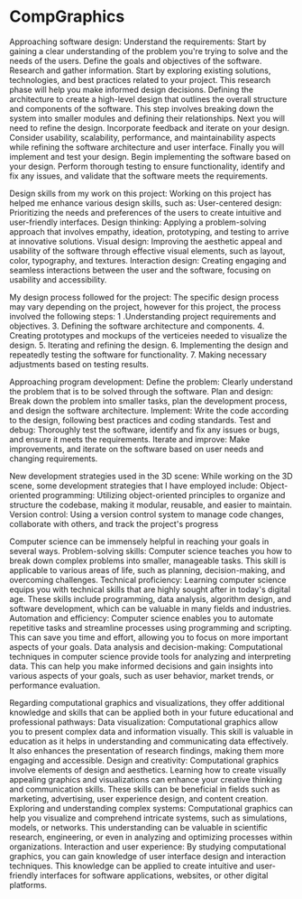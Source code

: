 # CompGraphics
Approaching software design:
Understand the requirements: 
Start by gaining a clear understanding of the problem you're trying to solve and the needs of the users. Define the goals and objectives of the software. Research and gather information. Start by exploring existing solutions, technologies, and best practices related to your project. This research phase will help you make informed design decisions. Defining the architecture to create a high-level design that outlines the overall structure and components of the software. This step involves breaking down the system into smaller modules and defining their relationships. Next you will need to refine the design. Incorporate feedback and iterate on your design. Consider usability, scalability, performance, and maintainability aspects while refining the software architecture and user interface. Finally you will implement and test your design. Begin implementing the software based on your design. Perform thorough testing to ensure functionality, identify and fix any issues, and validate that the software meets the requirements.

Design skills from my work on this project:
Working on this project has helped me enhance various design skills, such as: User-centered design: Prioritizing the needs and preferences of the users to create intuitive and user-friendly interfaces. Design thinking: Applying a problem-solving approach that involves empathy, ideation, prototyping, and testing to arrive at innovative solutions. Visual design: Improving the aesthetic appeal and usability of the software through effective visual elements, such as layout, color, typography, and textures. Interaction design: Creating engaging and seamless interactions between the user and the software, focusing on usability and accessibility.

My design process followed for the project:
The specific design process may vary depending on the project, however for this project, the process involved the following steps:
1 .Understanding project requirements and objectives.
3. Defining the software architecture and components.
4. Creating prototypes and mockups of the verticeies needed to visualize the design.
5. Iterating and refining the design.
6. Implementing the design and repeatedly testing the software for functionality.
7. Making necessary adjustments based on testing results.

Approaching program development:
Define the problem: Clearly understand the problem that is to be solved through the software. Plan and design: Break down the problem into smaller tasks, plan the development process, and design the software architecture. Implement: Write the code according to the design, following best practices and coding standards. Test and debug: Thoroughly test the software, identify and fix any issues or bugs, and ensure it meets the requirements. Iterate and improve: Make improvements, and iterate on the software based on user needs and changing requirements.

New development strategies used in the 3D scene:
While working on the 3D scene, some development strategies that I have employed include: Object-oriented programming: Utilizing object-oriented principles to organize and structure the codebase, making it modular, reusable, and easier to maintain. Version control: Using a version control system to manage code changes, collaborate with others, and track the project's progress

Computer science can be immensely helpful in reaching your goals in several ways. Problem-solving skills: Computer science teaches you how to break down complex problems into smaller, manageable tasks. This skill is applicable to various areas of life, such as planning, decision-making, and overcoming challenges. Technical proficiency: Learning computer science equips you with technical skills that are highly sought after in today's digital age. These skills include programming, data analysis, algorithm design, and software development, which can be valuable in many fields and industries. Automation and efficiency: Computer science enables you to automate repetitive tasks and streamline processes using programming and scripting. This can save you time and effort, allowing you to focus on more important aspects of your goals. Data analysis and decision-making: Computational techniques in computer science provide tools for analyzing and interpreting data. This can help you make informed decisions and gain insights into various aspects of your goals, such as user behavior, market trends, or performance evaluation.

Regarding computational graphics and visualizations, they offer additional knowledge and skills that can be applied both in your future educational and professional pathways:
Data visualization: Computational graphics allow you to present complex data and information visually. This skill is valuable in education as it helps in understanding and communicating data effectively. It also enhances the presentation of research findings, making them more engaging and accessible. Design and creativity: Computational graphics involve elements of design and aesthetics. Learning how to create visually appealing graphics and visualizations can enhance your creative thinking and communication skills. These skills can be beneficial in fields such as marketing, advertising, user experience design, and content creation. Exploring and understanding complex systems: Computational graphics can help you visualize and comprehend intricate systems, such as simulations, models, or networks. This understanding can be valuable in scientific research, engineering, or even in analyzing and optimizing processes within organizations. Interaction and user experience: By studying computational graphics, you can gain knowledge of user interface design and interaction techniques. This knowledge can be applied to create intuitive and user-friendly interfaces for software applications, websites, or other digital platforms.
